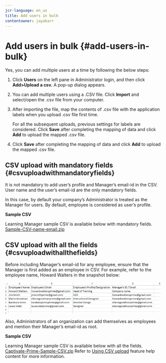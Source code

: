 ```yaml
---
jcr-language: en_us
title: Add users in bulk
contentowner: jayakarr
---
```



# Add users in bulk {#add-users-in-bulk}

Yes, you can add multiple users at a time by following the below steps:

1. Click **Users** on the left pane in Administrator login, and then click **Add>Upload a csv.** A pop-up dialog appears.   

1. You can add multiple users using a .CSV file. Click **Import** and select/open the .csv file from your computer.   

1. After importing the file, map the contents of .csv file with the application labels when you upload .csv file first time.

   For all the subsequent uploads, previous settings for labels are considered. Click **Save** after completing the mapping of data and click **Add** to upload the mapped .csv file.

1. Click **Save** after completing the mapping of data and click **Add** to upload the mapped .csv file.

## CSV upload with mandatory fields {#csvuploadwithmandatoryfields}

It is not mandatory to add user’s profile and Manager’s email-id in the CSV. User name and the user’s email-id are the only mandatory fields.

In this case, by default your company’s Administrator is treated as the Manager for users. By default, employee is considered as user’s profile.

**Sample CSV**

Learning Manager sample CSV is available below with mandatory fields.
[Sample-CSV-name-email.zip](assets/sample-csv-name-email.zip) 

## CSV upload with all the fields {#csvuploadwithallthefields}

Before including Manager’s email-id for any employee, ensure that the Manager is first added as an employee in CSV. For example, refer to the employee name, Howard Walters in the snapshot below:

![](assets/csv-example.png)

Also, Administrators of an organization can add themselves as employees and mention their Manager’s email-id as root.

**Sample CSV**

Learning Manager sample CSV is available below with all the fields.
[Captivate-Prime-Sample-CSV.zip](assets/captivate-prime-sample-csv.zip) Refer to  [Using CSV upload](feature-summary/add-users-user-groups.md) feature help content for more information.
